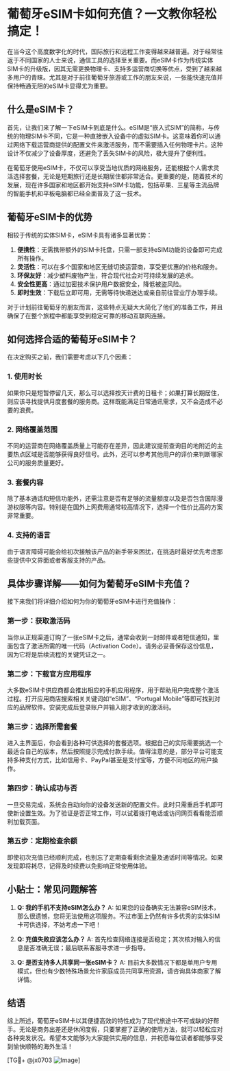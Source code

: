 # 葡萄牙eSIM卡如何充值？一文教你轻松搞定！

在当今这个高度数字化的时代，国际旅行和远程工作变得越来越普遍。对于经常往返于不同国家的人士来说，通信工具的选择至关重要。而eSIM卡作为传统实体SIM卡的升级版，因其无需更换物理卡、支持多运营商切换等优点，受到了越来越多用户的青睐。尤其是对于前往葡萄牙旅游或工作的朋友来说，一张能快速充值并保持畅通无阻的eSIM卡显得尤为重要。

## 什么是eSIM卡？

首先，让我们来了解一下eSIM卡到底是什么。eSIM是“嵌入式SIM”的简称，与传统的物理SIM卡不同，它是一种直接嵌入设备中的虚拟SIM卡。这意味着你可以通过网络下载运营商提供的配置文件来激活服务，而不需要插入任何物理卡片。这种设计不仅减少了设备厚度，还避免了丢失SIM卡的风险，极大提升了便利性。

在葡萄牙使用eSIM卡，不仅可以享受当地优质的网络服务，还能根据个人需求灵活选择套餐，无论是短期旅行还是长期居住都非常适合。更重要的是，随着技术的发展，现在许多国家和地区都开始支持eSIM卡功能，包括苹果、三星等主流品牌的智能手机和平板电脑都已经全面普及了这一技术。

## 葡萄牙eSIM卡的优势

相较于传统的实体SIM卡，eSIM卡具有诸多显著优势：

1. **便携性**：无需携带额外的SIM卡托盘，只需一部支持eSIM功能的设备即可完成所有操作。
2. **灵活性**：可以在多个国家和地区无缝切换运营商，享受更优惠的价格和服务。
3. **环保友好**：减少塑料废物产生，符合现代社会对可持续发展的追求。
4. **安全性更高**：通过加密技术保护用户数据安全，降低被盗风险。
5. **即时生效**：下载后立即可用，无需等待快递送达或亲自前往营业厅办理手续。

对于计划前往葡萄牙的朋友而言，这些特点无疑大大简化了他们的准备工作，并且确保了在整个旅程中都能享受到稳定可靠的移动互联网连接。

## 如何选择合适的葡萄牙eSIM卡？

在决定购买之前，我们需要考虑以下几个因素：

### 1. 使用时长
如果你只是短暂停留几天，那么可以选择按天计费的日租卡；如果打算长期居住，则应该寻找提供月度套餐的服务商。这样既能满足日常通讯需求，又不会造成不必要的浪费。

### 2. 网络覆盖范围
不同的运营商在网络覆盖质量上可能存在差异，因此建议提前查询目的地附近的主要热点区域是否能够获得良好信号。此外，还可以参考其他用户的评价来判断哪家公司的服务质量更好。

### 3. 套餐内容
除了基本通话和短信功能外，还需注意是否有足够的流量额度以及是否包含国际漫游权限等内容。特别是在国外上网费用通常较高情况下，选择一个性价比高的方案非常重要。

### 4. 支持的语言
由于语言障碍可能会给初次接触该产品的新手带来困扰，在挑选时最好优先考虑那些提供中文界面或者客服支持的产品。

## 具体步骤详解——如何为葡萄牙eSIM卡充值？

接下来我们将详细介绍如何为你的葡萄牙eSIM卡进行充值操作：

### 第一步：获取激活码
当你从正规渠道订购了一张eSIM卡之后，通常会收到一封邮件或者短信通知，里面包含了激活所需的唯一代码（Activation Code）。请务必妥善保存这份信息，因为它将是后续流程的关键凭证之一。

### 第二步：下载官方应用程序
大多数eSIM卡供应商都会推出相应的手机应用程序，用于帮助用户完成整个激活过程。打开应用商店搜索相关关键词如“eSIM”、“Portugal Mobile”等即可找到对应的品牌软件。安装完成后登录账户并输入刚才收到的激活码。

### 第三步：选择所需套餐
进入主界面后，你会看到各种可供选择的套餐选项。根据自己的实际需要挑选一个最适合自己的版本，然后按照提示完成付款手续。值得注意的是，部分平台可能支持多种支付方式，比如信用卡、PayPal甚至是支付宝等，方便不同地区的用户操作。

### 第四步：确认成功与否
一旦交易完成，系统会自动向你的设备发送新的配置文件。此时只需重启手机即可使新设置生效。为了验证是否正常工作，可以试着拨打电话或访问网页看看能否顺利加载页面。

### 第五步：定期检查余额
即使初次充值已经顺利完成，也别忘了定期查看剩余流量及通话时间等情况。如果发现即将耗尽，记得及时续费以免影响正常使用体验。

## 小贴士：常见问题解答

1. **Q: 我的手机不支持eSIM怎么办？**
   A: 如果您的设备确实无法兼容eSIM技术，那么很遗憾，您将无法使用这项服务。不过市面上仍然有许多优秀的实体SIM卡可供选择，不妨考虑一下吧！

2. **Q: 充值失败应该怎么办？**
   A: 首先检查网络连接是否稳定；其次核对输入的信息是否准确无误；最后联系客服寻求进一步指导。

3. **Q: 是否支持多人共享同一张eSIM卡？**
   A: 目前大多数情况下都是单用户专用模式，但也有少数特殊场景允许家庭成员共同享用资源，请咨询具体商家了解详情。

## 结语

综上所述，葡萄牙eSIM卡以其便捷高效的特性成为了现代旅途中不可或缺的好帮手。无论是商务出差还是休闲度假，只要掌握了正确的使用方法，就可以轻松应对各种突发状况。希望本文能够为大家提供实用的信息，并祝愿每位读者都能够享受到愉快顺畅的海外生活！

[TG💪+ @jx0703 ![Image](https://github.com/user-attachments/assets/dbca1d08-cadb-493c-b0ec-ad6f7a83f270)]